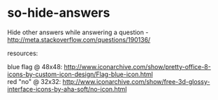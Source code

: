 so-hide-answers
===============

Hide other answers while answering a question - http://meta.stackoverflow.com/questions/190136/

resources:

blue flag @ 48x48: http://www.iconarchive.com/show/pretty-office-8-icons-by-custom-icon-design/Flag-blue-icon.html  
red "no" @ 32x32: http://www.iconarchive.com/show/free-3d-glossy-interface-icons-by-aha-soft/no-icon.html
